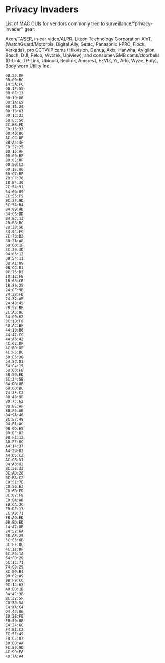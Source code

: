 # Privacy Invaders

List of MAC OUIs for vendors commonly tied to surveillance/“privacy-invader” gear: 

Axon/TASER, in‑car video/ALPR, Liteon Technology Corporation AIoT, (WatchGuard/Motorola, Digital Ally, Getac, Panasonic i‑PRO, Flock, Verkada), pro CCTV/IP cams (Hikvision, Dahua, Axis, Hanwha, Avigilon, Bosch, DJI, Pelco, Vivotek, Uniview), and consumer/SMB cams/doorbells (D‑Link, TP‑Link, Ubiquiti, Reolink, Amcrest, EZVIZ, Yi, Arlo, Wyze, Eufy), Body worn Utility Inc.
```
00:25:DF
00:09:BC
14:5A:FC
00:1F:55
00:0F:13
00:19:86
00:1A:E9
00:11:24
00:1B:63
00:1C:23
50:EC:50
3C:BB:FD
E0:13:33
00:40:8C
AC:CC:8E
B8:A4:4F
E8:27:25
00:15:AF
00:09:BF
00:0E:8F
00:50:C2
00:1E:06
50:C7:BF
70:FF:76
18:B4:30
2C:54:91
54:60:09
EC:55:F9
9C:2F:9D
3C:5A:B4
84:89:AD
34:C6:DD
94:EC:13
20:BB:BC
28:28:5D
44:94:FC
7C:78:B2
80:2A:A8
60:60:1F
3C:39:3D
04:03:12
08:54:11
08:A1:89
08:CC:81
0C:75:D2
10:12:FB
18:68:CB
18:80:25
24:0F:9B
24:28:FD
24:32:AE
24:48:45
28:57:BE
2C:A5:9C
34:09:62
3C:1B:F8
40:AC:BF
44:19:B6
44:47:CC
44:A6:42
4C:62:DF
4C:BD:8F
4C:F5:DC
50:E5:38
54:8C:81
54:C4:15
58:03:FB
58:50:ED
5C:34:5B
64:DB:8B
68:6D:BC
74:3F:C2
80:48:9F
80:7C:62
80:BE:AF
80:F5:AE
84:9A:40
8C:E7:48
94:E1:AC
98:9D:E5
98:DF:82
98:F1:12
A0:FF:0C
A4:14:37
A4:29:02
A4:D5:C2
AC:CB:51
B4:A3:82
BC:5E:33
BC:AD:28
BC:BA:C2
C0:51:7E
C0:56:E3
C0:6D:ED
DC:07:F8
E0:BA:AD
E0:CA:3C
E0:DF:13
EC:A9:71
E8:A0:ED
08:ED:ED
14:A7:8B
24:52:6A
38:AF:29
3C:E3:6B
3C:EF:8C
4C:11:BF
5C:F5:1A
64:FD:29
6C:1C:71
74:C9:29
8C:E9:B4
90:02:A9
98:F9:CC
9C:14:63
A0:BD:1D
B4:4C:3B
BC:32:5F
C0:39:5A
C4:AA:C4
D4:43:0E
E0:2E:FE
E0:50:8B
E4:24:6C
F4:B1:C2
FC:5F:49
F8:CE:07
30:DD:AA
FC:B6:9D
4C:99:E8
40:7A:A4
```
